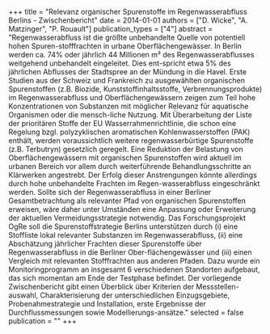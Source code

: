 +++
title = "Relevanz organischer Spurenstoffe im Regenwasserabfluss Berlins - Zwischenbericht"
date = 2014-01-01
authors = ["D. Wicke", "A. Matzinger", "P. Rouault"]
publication_types = ["4"]
abstract = "Regenwasserabfluss ist die größte unbehandelte Quelle von potentiell hohen Spuren-stofffrachten in urbane Oberflächengewässer. In Berlin werden ca. 74% oder jährlich 44 Millionen m³ des Regenwasserabflusses weitgehend unbehandelt eingeleitet. Dies ent-spricht etwa 5% des jährlichen Abflusses der Stadtspree an der Mündung in die Havel. Erste Studien aus der Schweiz und Frankreich zu ausgewählten organischen Spurenstoffen (z.B. Biozide, Kunststoffinhaltsstoffe, Verbrennungsprodukte) im Regenwasserabfluss und Oberflächengewässern zeigen zum Teil hohe Konzentrationen von Substanzen mit möglicher Relevanz für aquatische Organismen oder die mensch-liche Nutzung. Mit Überarbeitung der Liste der prioritären Stoffe der EU Wasserrahmenrichtlinie, die schon eine Regelung bzgl. polyzyklischen aromatischen Kohlenwasserstoffen (PAK) enthält, werden voraussichtlich weitere regenwasserbürtige Spurenstoffe (z.B. Terbutryn) gesetzlich geregelt. Eine Reduktion der Belastung von Oberflächengewässern mit organischen Spurenstoffen wird aktuell im urbanen Bereich vor allem durch weiterführende Behandlungsschritte an Klärwerken angestrebt. Der Erfolg dieser Anstrengungen könnte allerdings durch hohe unbehandelte Frachten im Regen-wasserabfluss eingeschränkt werden. Sollte sich der Regenwasserabfluss in einer Berliner Gesamtbetrachtung als relevanter Pfad von organischen Spurenstoffen erweisen, wäre daher unter Umständen eine Anpassung oder Erweiterung der aktuellen Vermeidungsstrategie notwendig. Das Forschungsprojekt OgRe soll die Spurenstoffstrategie Berlins unterstützen durch (i) eine Stoffliste lokal relevanter Substanzen im Regenwasserabfluss, (ii) eine Abschätzung jährlicher Frachten dieser Spurenstoffe über Regenwasserabfluss in die Berliner Ober-flächengewässer und (iii) einen Vergleich mit relevanten Stofffrachten aus anderen Pfaden. Dazu wurde ein Monitoringprogramm an insgesamt 6 verschiedenen Standorten aufgebaut, das sich momentan am Ende der Testphase befindet. Der vorliegende Zwischenbericht gibt einen Überblick über Kriterien der Messstellen-auswahl, Charakterisierung der unterschiedlichen Einzugsgebiete, Probenahmestrategie und Installation, erste Ergebnisse der Durchflussmessungen sowie Modellierungs-ansätze."
selected = false
publication = ""
+++

